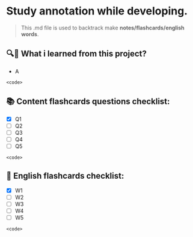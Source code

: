 # Study annotation while developing.
> This .md file is used to backtrack make **notes/flashcards/english words**.


## 🔍🤔 What i learned from this project?

- A
```
<code>
```

## 📚 Content flashcards questions checklist:
- [x] Q1
- [ ] Q2
- [ ] Q3
- [ ] Q4
- [ ] Q5

```
<code>
```

## 📝 English flashcards checklist:
- [x] W1
- [ ] W2
- [ ] W3
- [ ] W4
- [ ] W5

```
<code>
```